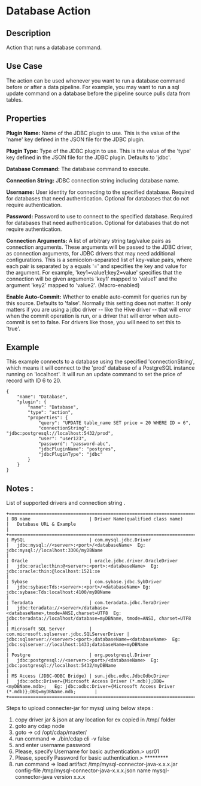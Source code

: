 # Database Action


Description
-----------
Action that runs a database command.


Use Case
--------
The action can be used whenever you want to run a database command before or after a data pipeline.
For example, you may want to run a sql update command on a database before the pipeline source pulls data from tables.


Properties
----------
**Plugin Name:** Name of the JDBC plugin to use. This is the value of the 'name' key
defined in the JSON file for the JDBC plugin.

**Plugin Type:** Type of the JDBC plugin to use. This is the value of the 'type' key
defined in the JSON file for the JDBC plugin. Defaults to 'jdbc'.

**Database Command:** The database command to execute.

**Connection String:** JDBC connection string including database name.

**Username:** User identity for connecting to the specified database. Required for databases that need
authentication. Optional for databases that do not require authentication.

**Password:** Password to use to connect to the specified database. Required for databases
that need authentication. Optional for databases that do not require authentication.

**Connection Arguments:** A list of arbitrary string tag/value pairs as connection arguments. These arguments
will be passed to the JDBC driver, as connection arguments, for JDBC drivers that may need additional configurations.
This is a semicolon-separated list of key-value pairs, where each pair is separated by a equals '=' and specifies
the key and value for the argument. For example, 'key1=value1;key2=value' specifies that the connection will be
given arguments 'key1' mapped to 'value1' and the argument 'key2' mapped to 'value2'. (Macro-enabled)

**Enable Auto-Commit:** Whether to enable auto-commit for queries run by this source. Defaults to 'false'.
Normally this setting does not matter. It only matters if you are using a jdbc driver -- like the Hive
driver -- that will error when the commit operation is run, or a driver that will error when auto-commit is
set to false. For drivers like those, you will need to set this to 'true'.


Example
-------
This example connects to a database using the specified 'connectionString', which means
it will connect to the 'prod' database of a PostgreSQL instance running on 'localhost'.
It will run an update command to set the price of record with ID 6 to 20.

    {
        "name": "Database",
        "plugin": {
            "name": "Database",
            "type": "action",
            "properties": {
                "query": "UPDATE table_name SET price = 20 WHERE ID = 6",
                "connectionString": "jdbc:postgresql://localhost:5432/prod",
                "user": "user123",
                "password": "password-abc",
                "jdbcPluginName": "postgres",
                "jdbcPluginType": "jdbc"
            }
        }
    }


Notes :
-----
List of supported drivers and connection string .

    +=========================================================================================================================================================================================================================================+
    | DB name                      | Driver Name(qualified class name)            |   Database URL & Example                                                                                                                                  |
    +=========================================================================================================================================================================================================================================+
    | MySQL                        | com.mysql.jdbc.Driver                        |   jdbc:mysql://<server>:<port>/<databaseName>  Eg: jdbc:mysql://localhost:3306/myDBName                                                                   |
    | Oracle                       | oracle.jdbc.driver.OracleDriver              |   jdbc:oracle:thin:@<server>:<port>:<databaseName>  Eg: jdbc:oracle:thin:@localhost:1521:xe                                                               |
    | Sybase                       | com.sybase.jdbc.SybDriver                    |   jdbc:sybase:Tds:<server>:<port>/<databaseName> Eg: jdbc:sybase:Tds:localhost:4100/myDBName                                                              |
    | Teradata                     | com.teradata.jdbc.TeraDriver                 |   jdbc:teradata://<server>/database=<databaseName>,tmode=ANSI,charset=UTF8  Eg: jdbc:teradata://localhost/database=myDBName, tmode=ANSI, charset=UTF8     |
    | Microsoft SQL Server         | com.microsoft.sqlserver.jdbc.SQLServerDriver |   jdbc:sqlserver://<server>:<port>;databaseName=<databaseName>  Eg: jdbc:sqlserver://localhost:1433;databaseName=myDBName                                 |
    | Postgre                      | org.postgresql.Driver                        |   jdbc:postgresql://<server>:<port>/<databaseName>  Eg: jdbc:postgresql://localhost:5432/myDBName                                                         |
    | MS Access (JDBC-ODBC Bridge) | sun.jdbc.odbc.JdbcOdbcDriver                 |   jdbc:odbc:Driver={Microsoft Access Driver (*.mdb)};DBQ=<myDBName.mdb>;   Eg: jdbc:odbc:Driver={Microsoft Access Driver (*.mdb)};DBQ=myDBName.mdb;       | 
    +=========================================================================================================================================================================================================================================+


Steps to upload connecter-jar for mysql using below steps :

1. copy driver jar & json at any location for ex copied in /tmp/ folder
2. goto any cdap node 
3. goto → cd /opt/cdap/master/ 
4. run command => ./bin/cdap cli -v false
5. and enter username password
6. Please, specify Username for basic authentication.> usr01
7. Please, specify Password for basic authentication.> *********
8. run command => load artifact /tmp/mysql-connector-java-x.x.x.jar config-file /tmp/mysql-connector-java-x.x.x.json name mysql-connector-java version x.x.x
